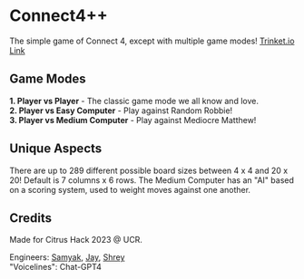 # Connect4++
The simple game of Connect 4, except with multiple game modes!
[Trinket.io Link](https://skaka008-ucr-edu.trinket.io/sites/connect4plusplus)

## Game Modes

**1. Player vs Player** - The classic game mode we all know and love.<br>
**2. Player vs Easy Computer** - Play against Random Robbie!<br>
**3. Player vs Medium Computer** - Play against Mediocre Matthew!<br>

## Unique Aspects
There are up to 289 different possible board sizes between 4 x 4 and 20 x 20! Default is 7 columns x 6 rows.
The Medium Computer has an "AI" based on a scoring system, used to weight moves against one another.


## Credits
Made for Citrus Hack 2023 @ UCR.

Engineers: [Samyak](https://github.com/therealsamyak/), [Jay](https://github.com/depthcharge78/), [Shrey](https://github.com/ShreyGK5/)<br>
"Voicelines": Chat-GPT4
